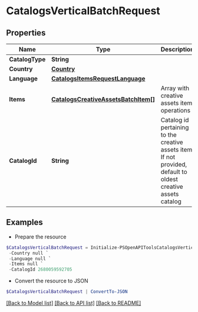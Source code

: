 # CatalogsVerticalBatchRequest
## Properties

Name | Type | Description | Notes
------------ | ------------- | ------------- | -------------
**CatalogType** | **String** |  | 
**Country** | [**Country**](Country.md) |  | 
**Language** | [**CatalogsItemsRequestLanguage**](CatalogsItemsRequestLanguage.md) |  | 
**Items** | [**CatalogsCreativeAssetsBatchItem[]**](CatalogsCreativeAssetsBatchItem.md) | Array with creative assets item operations | 
**CatalogId** | **String** | Catalog id pertaining to the creative assets item. If not provided, default to oldest creative assets catalog | [optional] 

## Examples

- Prepare the resource
```powershell
$CatalogsVerticalBatchRequest = Initialize-PSOpenAPIToolsCatalogsVerticalBatchRequest  -CatalogType null `
 -Country null `
 -Language null `
 -Items null `
 -CatalogId 2680059592705
```

- Convert the resource to JSON
```powershell
$CatalogsVerticalBatchRequest | ConvertTo-JSON
```

[[Back to Model list]](../README.md#documentation-for-models) [[Back to API list]](../README.md#documentation-for-api-endpoints) [[Back to README]](../README.md)


